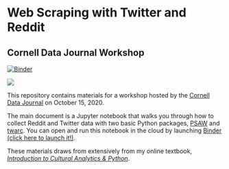 # Web Scraping with Twitter and Reddit
## Cornell Data Journal Workshop
[![Binder](https://mybinder.org/badge_logo.svg)](https://mybinder.org/v2/gh/melaniewalsh/Web-Scraping-Twitter-Reddit-Workshop/main?urlpath=lab/tree/Web-Scraping-Twitter-Reddit-Workshop.ipynb
)

![](Cornell-Data-Journal-worshop-image.jpeg)

This repository contains materials for a workshop hosted by the [Cornell Data Journal](https://www.facebook.com/cornelldatajournal/) on October 15, 2020.

The main document is a Jupyter notebook that walks you through how to collect Reddit and Twitter data with two basic Python packages, [PSAW](https://github.com/dmarx/psaw) and [twarc](https://github.com/DocNow/twarc). You can open and run this notebook in the cloud by launching [Binder (click here to launch it!)](https://mybinder.org/v2/gh/melaniewalsh/Web-Scraping-Twitter-Reddit-Workshop/main?urlpath=lab/tree/Web-Scraping-Twitter-Reddit-Workshop.ipynb).

These materials draws from extensively from my online textbook, [*Introduction to Cultural Analytics & Python*](https://melaniewalsh.github.io/Intro-Cultural-Analytics/welcome.html).

